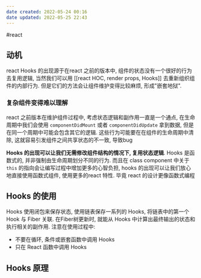```yaml
---
date created: 2022-05-24 00:16
date updated: 2022-05-25 22:43
---
```


#react

## 动机

react Hooks 的出现源于在react 之前的版本中, 组件的状态没有一个很好的行为去复用逻辑, 当然我们可以用 [[react HOC, render props, Hooks]] 去重新组织组件的内部行为. 但是它们的方法会让组件维护变得比较麻烦, 形成"嵌套地狱".

### 复杂组件变得难以理解

react 之前版本在维护组件过程中, 考虑状态逻辑和副作用一直是一个通点, 在生命周期中我们会使用 `componentDidMount` 或者 `componentDidUpdate` 拿到数据, 但是在同一个周期中可能会包含其它的逻辑. 这些行为可能要在在组件的生命周期中清除, 这就容易引发组件之间共享状态的不一致, 导致bug

**Hooks 的出现可以让我们无需修改组件结构的情况下, 复用状态逻辑**. Hooks 是函数式的, 并非强制由生命周期划分不同的行为. 而且在 class component 中关于`this` 的指向会让编写过程中增加更多的心智负担, hooks 的出现可以让我们放心地直接使用函数式组件, 使用更多的react 特性. 毕竟 react 的设计更像函数式编程

## Hooks 的使用

Hooks 使用闭包来保存状态, 使用链表保存一系列的 Hooks, 将链表中的第一个Hook 与 Fiber 关联. 在Fiber树更新时, 就能从 Hooks 中计算出最终输出的状态和执行相关的副作用.
注意在使用过程中:

- 不要在循环, 条件或嵌套函数中调用 Hooks
- 只在 React 函数中调用 Hooks

## Hooks 原理
